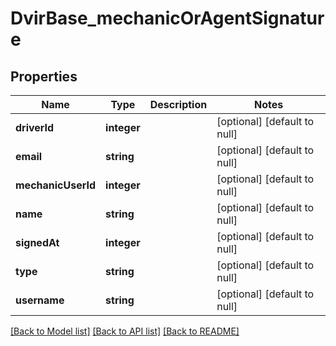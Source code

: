 # DvirBase_mechanicOrAgentSignature

## Properties
Name | Type | Description | Notes
------------ | ------------- | ------------- | -------------
**driverId** | **integer** |  | [optional] [default to null]
**email** | **string** |  | [optional] [default to null]
**mechanicUserId** | **integer** |  | [optional] [default to null]
**name** | **string** |  | [optional] [default to null]
**signedAt** | **integer** |  | [optional] [default to null]
**type** | **string** |  | [optional] [default to null]
**username** | **string** |  | [optional] [default to null]

[[Back to Model list]](../README.md#documentation-for-models) [[Back to API list]](../README.md#documentation-for-api-endpoints) [[Back to README]](../README.md)


